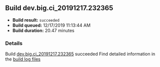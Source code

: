 ## Build dev.big.ci_20191217.232365
- **Build result:** `succeeded`
- **Build queued:** 12/17/2019 11:13:44 AM
- **Build duration:** 20.47 minutes
### Details
Build [dev.big.ci_20191217.232365](https://winappstudio.visualstudio.com/web/build.aspx?pcguid=a4ef43be-68ce-4195-a619-079b4d9834c2&builduri=vstfs%3a%2f%2f%2fBuild%2fBuild%2f32365) succeeded
Find detailed information in the [build log files]()
